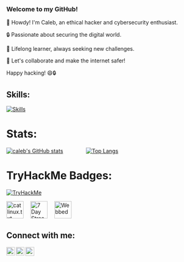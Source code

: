 ### Welcome to my GitHub!

👋 Howdy! I'm Caleb, an ethical hacker and cybersecurity enthusiast.

🔒 Passionate about securing the digital world.

🌱 Lifelong learner, always seeking new challenges.

💬 Let's collaborate and make the internet safer!

Happy hacking! 😄🔒


<!--  ![Caleb Felix's GitHub stats](https://github-readme-stats.vercel.app/api?username=calebfelix&show_icons=true&theme=react) &nbsp; -->
<!--  [![Top Langs](https://github-readme-stats.vercel.app/api/top-langs/?username=calebfelix)](https://github.com/anuraghazra/github-readme-stats) -->


 ## Skills:
[![Skills](https://skillicons.dev/icons?i=python,bash,linux,java,nodejs,html,react,mongodb,figma&perline=10)](https://skillicons.dev)

# Stats:
[![caleb's GitHub stats](https://github-readme-stats.vercel.app/api?username=calebfelix&show_icons=true&theme=react)](https://github.com/calebfelix/github-readme-stats)
&emsp;&emsp;&emsp;&emsp;[![Top Langs](https://github-readme-stats.vercel.app/api/top-langs/?username=calebfelix)](https://github.com/calebfelix/github-readme-stats)

# TryHackMe Badges:
[<img align="center" src="https://tryhackme-badges.s3.amazonaws.com/Cat10n.png" alt="TryHackMe">](https://tryhackme.com/p/Cat10n)

[<img height='45' title="cat linux.txt" src="https://tryhackme.com/img/badges/linux.svg">](https://tryhackme.com/Cat10n/badges/terminaled)&emsp;
[<img height='45' title="7 Day Streak" src="https://tryhackme.com/img/badges/streak7.svg">](https://tryhackme.com/Cat10n/badges/7-day-streak)&emsp;
[<img height='45' title="Webbed" src="https://tryhackme.com/img/badges/webbed.svg">](https://tryhackme.com/Cat10n/badges/web-fund)&emsp;



## Connect with me:
<!--[<img align="left" alt="codeSTACKr.com" width="22px" src="https://raw.githubusercontent.com/iconic/open-iconic/master/svg/globe.svg" />][website]-->
[<img align="left" alt="codeSTACKr | Instagram" width="22px" src="https://cdn.jsdelivr.net/npm/simple-icons@v3/icons/instagram.svg" />](https://www.instagram.com/cat10nn)
[<img align="left" alt="codeSTACKr | LinkedIn" width="22px" src="https://cdn.jsdelivr.net/npm/simple-icons@v3/icons/linkedin.svg" />](https://www.linkedin.com/in/calebfelix)
[<img align="left" alt="codeSTACKr | Github" width="23px" src="https://cdn.jsdelivr.net/npm/simple-icons@v3/icons/github.svg" />](https://www.github.com/calebfelix)
<br />

